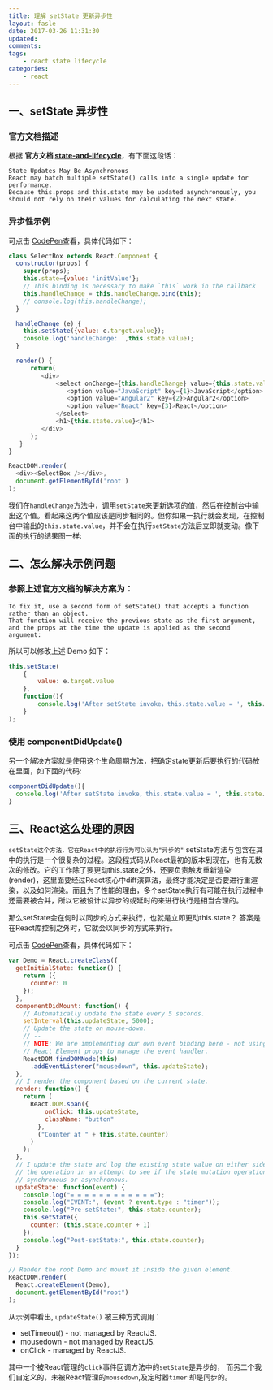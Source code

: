 ```yaml
---
title: 理解 setState 更新异步性
layout: fasle
date: 2017-03-26 11:31:30
updated:
comments:
tags:
	- react state lifecycle
categories:
	- react
---
```


## 一、setState 异步性

### 官方文档描述
根据 **官方文档 [state-and-lifecycle](https://facebook.github.io/react/docs/state-and-lifecycle.html#state-updates-may-be-asynchronous)**，有下面这段话：

````
State Updates May Be Asynchronous
React may batch multiple setState() calls into a single update for performance.
Because this.props and this.state may be updated asynchronously, you should not rely on their values for calculating the next state.
````

### 异步性示例 

可点击 [CodePen](http://codepen.io/rocketxujia/pen/BWPdRy)查看，具体代码如下：

````javascript
class SelectBox extends React.Component {
  constructor(props) {
    super(props);
    this.state={value: 'initValue'};
    // This binding is necessary to make `this` work in the callback
    this.handleChange = this.handleChange.bind(this);
    // console.log(this.handleChange);
  }

  handleChange (e) {
    this.setState({value: e.target.value});
    console.log('handleChange: ',this.state.value);
  }

  render() {
      return(
         <div>
             <select onChange={this.handleChange} value={this.state.value}>
                <option value="JavaScript" key={1}>JavaScript</option>
                <option value="Angular2" key={2}>Angular2</option>
                <option value="React" key={3}>React</option>
             </select>
             <h1>{this.state.value}</h1>
         </div>
      );
   }
}

ReactDOM.render(
  <div><SelectBox /></div>,
  document.getElementById('root')
);
````

我们在`handleChange`方法中，调用`setState`来更新选项的值，然后在控制台中输出这个值。看起来这两个值应该是同步相同的。但你如果一执行就会发现，在控制台中输出的`this.state.value`，并不会在执行`setState`方法后立即就变动。像下面的执行的结果图一样:




## 二、怎么解决示例问题

### 参照上述官方文档的解决方案为：
```
To fix it, use a second form of setState() that accepts a function rather than an object. 
That function will receive the previous state as the first argument, 
and the props at the time the update is applied as the second argument:
```

所以可以修改上述 Demo 如下：
````Javascript
this.setState( 
	{
		value: e.target.value
	}, 
	function(){ 
		console.log('After setState invoke，this.state.value = ', this.state.value); 
	}
);
````

### 使用 componentDidUpdate()

另一个解决方案就是使用这个生命周期方法，把确定state更新后要执行的代码放在里面，如下面的代码:
````javascript
componentDidUpdate(){
  console.log('After setState invoke，this.state.value = ', this.state.value); 
}
````

## 三、React这么处理的原因

``
setState这个方法，它在React中的执行行为可以认为"异步的"
``
setState方法与包含在其中的执行是一个很复杂的过程。这段程式码从React最初的版本到现在，也有无数次的修改。它的工作除了要更动this.state之外，还要负责触发重新渲染(render)，这里面要经过React核心中diff演算法，最终才能决定是否要进行重渲染，以及如何渲染。而且为了性能的理由，多个setState执行有可能在执行过程中还需要被合并，所以它被设计以异步的或延时的来进行执行是相当合理的。

那么setState会在何时以同步的方式来执行，也就是立即更动this.state？ 答案是在React库控制之外时，它就会以同步的方式来执行。

可点击 [CodePen](http://codepen.io/rocketxujia/pen/mWjpZJ)查看，具体代码如下：
````javascript
var Demo = React.createClass({
  getInitialState: function() {
    return ({
      counter: 0
    });
  },
  componentDidMount: function() {
    // Automatically update the state every 5 seconds.
    setInterval(this.updateState, 5000);
    // Update the state on mouse-down.
    // --
    // NOTE: We are implementing our own event binding here - not using the
    // React Element props to manage the event handler.
    ReactDOM.findDOMNode(this)
      .addEventListener("mousedown", this.updateState);
  },
  // I render the component based on the current state.
  render: function() {
    return (
      React.DOM.span({
          onClick: this.updateState,
          className: "button"
        },
        ("Counter at " + this.state.counter)
      )
    );
  },
  // I update the state and log the existing state value on either side of
  // the operation in an attempt to see if the state mutation operation is
  // synchronous or asynchronous.
  updateState: function(event) {
    console.log("= = = = = = = = = = = =");
    console.log("EVENT:", (event ? event.type : "timer"));
    console.log("Pre-setState:", this.state.counter);
    this.setState({
      counter: (this.state.counter + 1)
    });
    console.log("Post-setState:", this.state.counter);
  }
});

// Render the root Demo and mount it inside the given element.
ReactDOM.render(
  React.createElement(Demo),
  document.getElementById("root")
);
````

从示例中看出, `updateState()` 被三种方式调用：

* setTimeout() - not managed by ReactJS.
* mousedown - not managed by ReactJS.
* onClick - managed by ReactJS.

其中一个被React管理的`click`事件回调方法中的`setState`是异步的，
而另二个我们自定义的，未被React管理的`mousedown`,及定时器`timer` 却是同步的。





